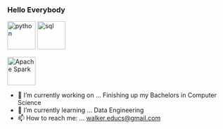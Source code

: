 ### Hello Everybody
<a href="https://emoji.gg/emoji/1887_python"><img src="https://cdn3.emoji.gg/emojis/1887_python.png" width="64px" height="64px" alt="python"></a>
<a href="https://emoji.gg/emoji/5752-sql"><img src="https://cdn3.emoji.gg/emojis/5752-sql.png" width="64px" height="64px" alt="sql"></a>

<a href="https://emoji.gg/emoji/APACHE_SPARK_EMOJI_ID"><img src="https://github.com/WCM-CS/WCM-CS/assets/109036545/a710a48c-3422-4be5-b844-6fe0b3cc9338" width="64px" height="64px" alt="Apache Spark"></a>


- 🔭 I’m currently working on ... Finishing up my Bachelors in Computer Science
- 🌱 I’m currently learning ... Data Engineering
- 📫 How to reach me: ... walker.educs@gmail.com





<!--
**WCM-CS/WCM-CS** is a ✨ _special_ ✨ repository because its `README.md` (this file) appears on your GitHub profile.

Here are some ideas to get you started:

- 🔭 I’m currently working on ...
- 🌱 I’m currently learning ...
- 👯 I’m looking to collaborate on ...
- 🤔 I’m looking for help with ...
- 💬 Ask me about ...
- 📫 How to reach me: ...
- 😄 Pronouns: ...
- ⚡ Fun fact: ...
-->
